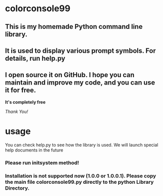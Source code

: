 # colorconsole99
## This is my homemade Python command line library.
## It is used to display various prompt symbols. For details, run help.py
## I open source it on GitHub. I hope you can maintain and improve my code, and you can use it for free.

__It's completely free__

*Thank You!*

# usage

You can check help.py to see how the library is used. We will launch special help documents in the future

### Please run initsystem method!
### Installation is not supported now (1.0.0 or 1.0.0.1). Please copy the main file colorconsole99.py directly to the python Library Directory.
